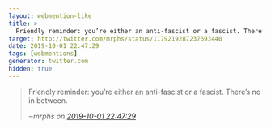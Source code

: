 ```yaml
---
layout: webmention-like
title: >
  Friendly reminder: you’re either an anti-fascist or a fascist. There’s no in between.
target: http://twitter.com/mrphs/status/1179219287237693440
date: 2019-10-01 22:47:29
tags: [webmentions]
generator: twitter.com
hidden: true
---
```



<blockquote class="external-citation">
  <p>
    Friendly reminder: you’re either an anti-fascist or a fascist. There’s no in between.
  </p>
  <cite>‒<span class="p-author p-name">mrphs</span>
    on
    <a href="http://twitter.com/mrphs/status/1179219287237693440" rel="external nofollow">2019-10-01 22:47:29</a>
  </cite>
</blockquote>

